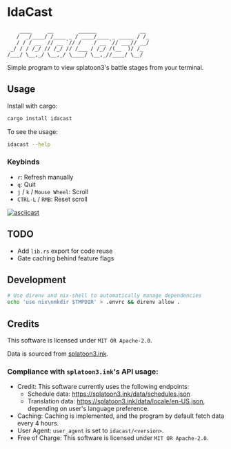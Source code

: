 # IdaCast

```
    ____     __        ______              __
   /  _/____/ /____ _ / ____/____ _ _____ / /_
   / / / __  // __ `// /    / __ `// ___// __/
 _/ / / /_/ // /_/ // /___ / /_/ /(__  )/ /_
/___/ \__,_/ \__,_/ \____/ \__,_//____/ \__/
```

Simple program to view splatoon3's battle stages from your terminal.

## Usage

Install with cargo:

```bash
cargo install idacast
```

To see the usage:

```bash
idacast --help
```

### Keybinds

- `r`: Refresh manually
- `q`: Quit
- `j` / `k` / `Mouse Wheel`: Scroll
- `CTRL-L` / `RMB`: Reset scroll

[![asciicast](https://asciinema.org/a/eUcpsXutWhy30un36Vh0EvHEV.svg)](https://asciinema.org/a/eUcpsXutWhy30un36Vh0EvHEV)

## TODO

- Add `lib.rs` export for code reuse
- Gate caching behind feature flags

## Development

```bash
# Use direnv and nix-shell to automatically manage dependencies
echo 'use nix\nmkdir $TMPDIR' > .envrc && direnv allow .
```

## Credits

This software is licensed under `MIT OR Apache-2.0`.

Data is sourced from [splatoon3.ink](https://splatoon3.ink).

### Compliance with `splatoon3.ink`'s API usage:

- Credit: This software currently uses the following endpoints:
  - Schedule data: <https://splatoon3.ink/data/schedules.json>
  - Translation data: <https://splatoon3.ink/data/locale/en-US.json>, depending on user's language preference.
- Caching: Caching is implemented, and the program by default fetch data every 4 hours.
- User Agent: `user_agent` is set to `idacast/<version>`.
- Free of Charge: This software is licensed under `MIT OR Apache-2.0`.
